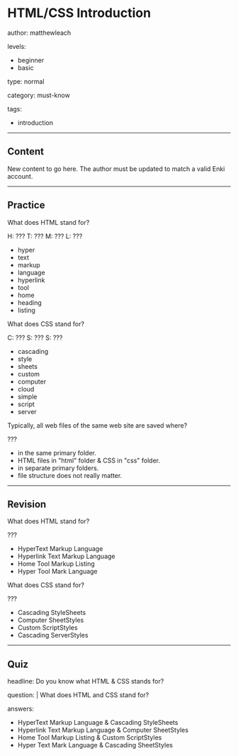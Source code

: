 # HTML/CSS Introduction
author: matthewleach

levels:
  - beginner
  - basic

type: normal

category: must-know

tags:
  - introduction

---
## Content

New content to go here. The author must be updated to match a valid Enki account.

---
## Practice

What does HTML stand for?

H: ???
T: ???
M: ???
L: ???

* hyper
* text
* markup
* language
* hyperlink
* tool
* home
* heading
* listing


What does CSS stand for?

C: ??? 
S: ??? 
S: ???

* cascading 
* style
* sheets
* custom
* computer
* cloud
* simple
* script
* server


Typically, all web files of the same web site are saved where? 

???

* in the same primary folder.
* HTML files in "html" folder & CSS in "css" folder.
* in separate primary folders.
* file structure does not really matter.


---
## Revision

What does HTML stand for?

???

* HyperText Markup Language
* Hyperlink Text Markup Language
* Home Tool Markup Listing
* Hyper Tool Mark Language

What does CSS stand for?

???

* Cascading StyleSheets
* Computer SheetStyles
* Custom ScriptStyles
* Cascading ServerStyles

---
## Quiz 

headline: Do you know what HTML & CSS stands for? 

question: |
What does HTML and CSS stand for?

answers:
* HyperText Markup Language & Cascading StyleSheets
* Hyperlink Text Markup Language & Computer SheetStyles
* Home Tool Markup Listing & Custom ScriptStyles
* Hyper Text Mark Language & Cascading SheetStyles



